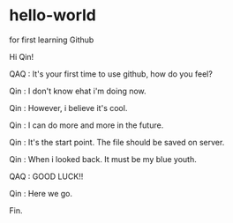 # hello-world
for first learning Github


Hi Qin!

QAQ : It's your first time to use github, how do you feel?

Qin : I don't know ehat i'm doing now.

Qin : However, i believe it's cool.

Qin : I can do more and more in the future.

Qin : It's the start point. The file should be saved on server.

Qin : When i looked back. It must be my blue youth.

QAQ : GOOD LUCK!!

Qin : Here we go.

Fin.
